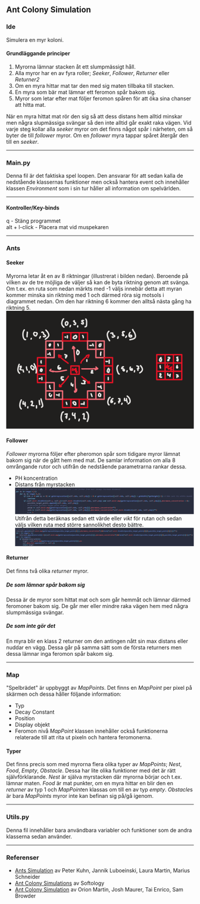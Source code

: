 ## Ant Colony Simulation
### Ide
Simulera en myr koloni.  
#### Grundläggande principer
1. Myrorna lämnar stacken åt ett slumpmässigt håll.
2. Alla myror har en av fyra roller; *Seeker*, *Follower*, *Returner* eller *Returner2*
3. Om en myra hittar mat tar den med sig maten tillbaka till stacken.
5. En myra som bär mat lämnar ett feromon spår bakom sig.
6. Myror som letar efter mat följer feromon spåren för att öka sina chanser att hitta mat.  

När en myra hittat mat rör den sig så att dess distans hem alltid minskar men några slupmässiga svängar så den inte alltid går exakt raka vägen. Vid varje steg kollar alla *seeker* myror om det finns något spår i närheten, om så byter de till *follower* myror. Om en *follower* myra tappar spåret återgår den till en *seeker*.

---
### Main.py
Denna fil är det faktiska spel loopen. Den ansvarar för att sedan kalla de nedstående klassernas funktioner men också hantera event och innehåller klassen *Environment* som i sin tur håller all information om spelvärlden.

---
#### Kontroller/Key-binds
q - Stäng programmet  
alt + l-click - Placera mat vid muspekaren  

---
### Ants
#### Seeker
Myrorna letar åt en av 8 riktningar (illustrerat i bilden nedan). Beroende på vilken av de tre möjliga de väljer så kan de byta riktning genom att svänga. Om t.ex. en ruta som nedan märkts med -1 väljs innebär detta att myran kommer minska sin riktning med 1 och därmed röra sig motsols i diagrammet nedan. Om den har riktning 6 kommer den alltså nästa gång ha riktning 5.
![Myrornas olika riktningar](https://github.com/abbindustrigymnasium/ai-dataanalys-abbliseng/blob/master/AI%20projekt/AntColonySimulations/Resources/AntDirections.PNG)
#### Follower
*Follower* myrorna följer efter pheromon spår som tidigare myror lämnat bakom sig när de gått hem med mat. De samlar information om alla 8 områngande rutor och utifrån de nedstående parametrarna rankar dessa.
* PH koncentration
* Distans från myrstacken
![Kod Exempel 1](https://github.com/abbindustrigymnasium/ai-dataanalys-abbliseng/blob/master/AI%20projekt/AntColonySimulations/Resources/Kod1.PNG)
Utifrån detta beräknas sedan ett värde eller *vikt* för rutan och sedan väljs vilken ruta med större sannolikhet desto bättre.
![Kod Exempel 2](https://github.com/abbindustrigymnasium/ai-dataanalys-abbliseng/blob/master/AI%20projekt/AntColonySimulations/Resources/Kod2.PNG)
#### Returner
Det finns två olika *returner* myror.
##### De som lämnar spår bakom sig
Dessa är de myror som hittat mat och som går hemmåt och lämnar därmed feromoner bakom sig. De går mer eller mindre raka vägen hem med några slumpmässiga svängar.
##### De som inte gör det
En myra blir en klass 2 returner om den antingen nått sin max distans eller nuddar en vägg. Dessa går på samma sätt som de första returners men dessa lämnar inga feromon spår bakom sig.

---
### Map
"Spelbrädet" är uppbyggt av *MapPoints*. Det finns en *MapPoint* per pixel på skärmen och dessa håller följande information:
* Typ
* Decay Constant
* Position
* Display objekt
* Feromon nivå
*MapPoint* klassen innehåller också funktionerna relaterade till att rita ut pixeln och hantera feromonerna.
#### Typer
Det finns precis som med myrorna flera olika typer av *MapPoints*; *Nest*, *Food*, *Empty*, *Obstacle*.
Dessa har lite olika funktioner med det är rätt självförklarande. *Nest* är själva myrstacken där myrorna börjar och t.ex. lämnar maten. *Food* är mat punkter, om en myra hittar en blir den en *returner* av typ 1 och *MapPoint*en klassas om till en av typ *empty*. *Obstacle*s är bara *MapPoints* myror inte kan befinan sig på/gå igenom.

---
### Utils.py
Denna fil innehåller bara användbara variabler och funktioner som de andra klasserna sedan använder.

---
### Referenser
* [Ants Simulation](https://itp.uni-frankfurt.de/~gros/StudentProjects/Applets_2014_AntsSimulation/ants.htm) av Peter Kuhn, Jannik Luboeinski, Laura Martin, Marius Schneider  
* [Ant Colony Simulations](https://softologyblog.wordpress.com/2020/03/21/ant-colony-simulations/) av Softology  
* [Ant Colony Simulation](https://www.rose-hulman.edu/class/cs/csse453/schedule/day40/AntColonySim.pdf) av Orion Martin, Josh Maurer, Tai Enrico, Sam Browder  
